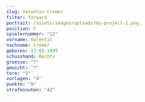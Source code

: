 ```yaml
---
slug: Valentin Cremer
filter: forward
portrait: /assets/images/uploads/my-project-1.png
position: F
spielernummer: "12"
vorname: Valentin
nachname: Cremer
geboren: 17.03.1995
schusshand: Rechts
groesse: "?"
gewicht: "?"
tore: "5"
vorlagen: "4"
punkte: "9"
strafminuten: "42"
---
```

